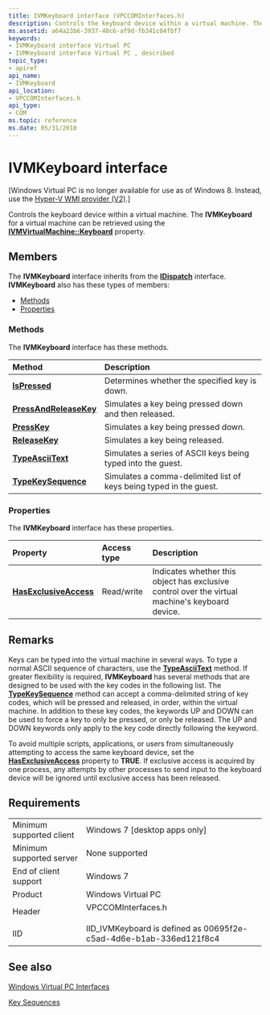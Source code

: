 ```yaml
---
title: IVMKeyboard interface (VPCCOMInterfaces.h)
description: Controls the keyboard device within a virtual machine. The IVMKeyboard for a virtual machine can be retrieved using the IVMVirtualMachine Keyboard property.
ms.assetid: a64a23b6-3937-40c6-af9d-fb341c04fbf7
keywords:
- IVMKeyboard interface Virtual PC
- IVMKeyboard interface Virtual PC , described
topic_type:
- apiref
api_name:
- IVMKeyboard
api_location:
- VPCCOMInterfaces.h
api_type:
- COM
ms.topic: reference
ms.date: 05/31/2018
---
```


# IVMKeyboard interface

\[Windows Virtual PC is no longer available for use as of Windows 8. Instead, use the [Hyper-V WMI provider (V2)](https://docs.microsoft.com/windows/desktop/HyperV_v2/windows-virtualization-portal).\]

Controls the keyboard device within a virtual machine. The **IVMKeyboard** for a virtual machine can be retrieved using the [**IVMVirtualMachine::Keyboard**](ivmvirtualmachine-keyboard.md) property.

## Members

The **IVMKeyboard** interface inherits from the [**IDispatch**](https://msdn.microsoft.com/library/ms221608(v=VS.71).aspx) interface. **IVMKeyboard** also has these types of members:

-   [Methods](#methods)
-   [Properties](#properties)

### Methods

The **IVMKeyboard** interface has these methods.



| Method                                                       | Description                                                                   |
|:-------------------------------------------------------------|:------------------------------------------------------------------------------|
| [**IsPressed**](ivmkeyboard-ispressed.md)                   | Determines whether the specified key is down.<br/>                      |
| [**PressAndReleaseKey**](ivmkeyboard-pressandreleasekey.md) | Simulates a key being pressed down and then released.<br/>              |
| [**PressKey**](ivmkeyboard-presskey.md)                     | Simulates a key being pressed down.<br/>                                |
| [**ReleaseKey**](ivmkeyboard-releasekey.md)                 | Simulates a key being released.<br/>                                    |
| [**TypeAsciiText**](ivmkeyboard-typeasciitext.md)           | Simulates a series of ASCII keys being typed into the guest.<br/>       |
| [**TypeKeySequence**](ivmkeyboard-typekeysequence.md)       | Simulates a comma-delimited list of keys being typed in the guest.<br/> |



 

### Properties

The **IVMKeyboard** interface has these properties.



| Property                                                                | Access type           | Description                                                                                                |
|:------------------------------------------------------------------------|:----------------------|:-----------------------------------------------------------------------------------------------------------|
| [**HasExclusiveAccess**](ivmkeyboard-hasexclusiveaccess.md)<br/> | Read/write<br/> | Indicates whether this object has exclusive control over the virtual machine's keyboard device.<br/> |



 

## Remarks

Keys can be typed into the virtual machine in several ways. To type a normal ASCII sequence of characters, use the [**TypeAsciiText**](ivmkeyboard-typeasciitext.md) method. If greater flexibility is required, **IVMKeyboard** has several methods that are designed to be used with the key codes in the following list. The [**TypeKeySequence**](ivmkeyboard-typekeysequence.md) method can accept a comma-delimited string of key codes, which will be pressed and released, in order, within the virtual machine. In addition to these key codes, the keywords UP and DOWN can be used to force a key to only be pressed, or only be released. The UP and DOWN keywords only apply to the key code directly following the keyword.

To avoid multiple scripts, applications, or users from simultaneously attempting to access the same keyboard device, set the [**HasExclusiveAccess**](ivmkeyboard-hasexclusiveaccess.md) property to **TRUE**. If exclusive access is acquired by one process, any attempts by other processes to send input to the keyboard device will be ignored until exclusive access has been released.

## Requirements



|                                     |                                                                                               |
|-------------------------------------|-----------------------------------------------------------------------------------------------|
| Minimum supported client<br/> | Windows 7 \[desktop apps only\]<br/>                                                    |
| Minimum supported server<br/> | None supported<br/>                                                                     |
| End of client support<br/>    | Windows 7<br/>                                                                          |
| Product<br/>                  | Windows Virtual PC<br/>                                                                 |
| Header<br/>                   | <dl> <dt>VPCCOMInterfaces.h</dt> </dl> |
| IID<br/>                      | IID\_IVMKeyboard is defined as 00695f2e-c5ad-4d6e-b1ab-336ed121f8c4<br/>                |



## See also

<dl> <dt>

[Windows Virtual PC Interfaces](virtual-pc-interfaces.md)
</dt> <dt>

[Key Sequences](key-sequences.md)
</dt> </dl>

 

 





